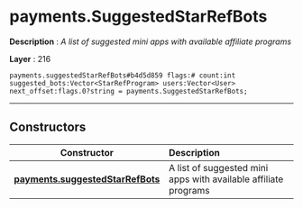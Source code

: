 # payments.SuggestedStarRefBots

**Description** : *A list of suggested mini apps with available affiliate programs*

**Layer** : 216

```tl
payments.suggestedStarRefBots#b4d5d859 flags:# count:int suggested_bots:Vector<StarRefProgram> users:Vector<User> next_offset:flags.0?string = payments.SuggestedStarRefBots;
```

---

## Constructors

| Constructor | Description |
| :---: | :--- |
| [**payments.suggestedStarRefBots**](constructor/payments.suggestedStarRefBots) | A list of suggested mini apps with available affiliate programs |